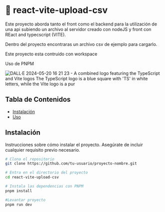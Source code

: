 # 🚀 react-vite-upload-csv

Este proyecto aborda tanto el front como el backend para la utilización de una api
subiendo un archivo al servidor creado con nodeJS y front con REact and typecscript (VITE).

Dentro del proyecto encontraras un archivo csv de ejemplo para cargarlo.

Este proyecto esta contruido con workspace

Uso de PNPM

![DALL·E 2024-05-20 16 21 23 - A combined logo featuring the TypeScript and Vite logos  The TypeScript logo is a blue square with 'TS' in white letters, while the Vite logo is a pur](https://github.com/AlexisBustamante/react-vite-upload-csv/assets/67126019/7b723896-476b-489f-b6b1-6d7aa89f9b86)


## Tabla de Contenidos

- [Instalación](#instalación)
- [Uso](#uso)

## Instalación

Instrucciones sobre cómo instalar el proyecto. Asegúrate de incluir cualquier requisito previo necesario.

```bash
# Clona el repositorio
git clone https://github.com/tu-usuario/proyecto-nombre.git

# Entra en el directorio del proyecto
cd react-vite-upload-csv

# Instala las dependencias con PNPM
pnpm install

#Levantar proyecto
pnpm run dev
